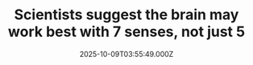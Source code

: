 ---
title: "Scientists suggest the brain may work best with 7 senses, not just 5"
date: 2025-10-09T03:55:49.000Z
category: Health
externalLink: "https://www.sciencedaily.com/releases/2025/10/251008030955.htm"
image: ""
excerpt: "Scientists at Skoltech developed a new mathematical model of memory that explores how information is encoded and stored. Their analysis suggests that memory works best in a seven-dimensional conceptual space — equivalent to having seven senses. The finding implies that both humans and AI might benefit from broader sensory inputs to optimize learning and recall.…"
---